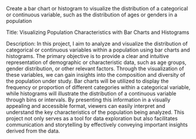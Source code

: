 Create a bar chart or histogram to visualize the distribution of a categorical or continuous variable, such as the distribution of ages or genders in a population

Title: Visualizing Population Characteristics with Bar Charts and Histograms

Description:
In this project, I aim to analyze and visualize the distribution of categorical or continuous variables within a population using bar charts and histograms. The primary objective is to provide a clear and intuitive representation of demographic or characteristic data, such as age groups, gender distribution, or other relevant factors. Through the visualization of these variables, we can gain insights into the composition and diversity of the population under study. Bar charts will be utilized to display the frequency or proportion of different categories within a categorical variable, while histograms will illustrate the distribution of a continuous variable through bins or intervals. By presenting this information in a visually appealing and accessible format, viewers can easily interpret and understand the key characteristics of the population being analyzed. This project not only serves as a tool for data exploration but also facilitates communication and storytelling by effectively conveying important insights derived from the data.




